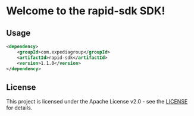 # Welcome to the rapid-sdk SDK!

## Usage
```xml
<dependency>
    <groupId>com.expediagroup</groupId>
    <artifactId>rapid-sdk</artifactId>
    <version>1.1.0</version>
</dependency>
```

## License

This project is licensed under the Apache License v2.0 - see the [LICENSE](LICENSE) for details.
